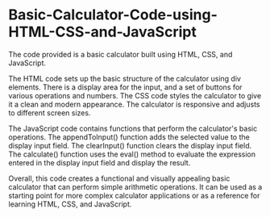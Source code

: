 # Basic-Calculator-Code-using-HTML-CSS-and-JavaScript
The code provided is a basic calculator built using HTML, CSS, and JavaScript.

The HTML code sets up the basic structure of the calculator using div elements. There is a display area for the input, and a set of buttons for various operations and numbers. The CSS code styles the calculator to give it a clean and modern appearance. The calculator is responsive and adjusts to different screen sizes.

The JavaScript code contains functions that perform the calculator's basic operations. The appendToInput() function adds the selected value to the display input field. The clearInput() function clears the display input field. The calculate() function uses the eval() method to evaluate the expression entered in the display input field and display the result.

Overall, this code creates a functional and visually appealing basic calculator that can perform simple arithmetic operations. It can be used as a starting point for more complex calculator applications or as a reference for learning HTML, CSS, and JavaScript.
